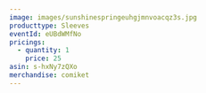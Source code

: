 ```yaml
---
image: images/sunshinespringeuhgjmnvoacqz3s.jpg
producttype: Sleeves
eventId: eUBdWMfNo
pricings:
  - quantity: 1
    price: 25
asin: s-hxNy7zQXo
merchandise: comiket
---
```

